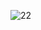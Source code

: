 ![22](https://github.com/pabloWIB/ESTATICA-65/assets/116923433/9eff2083-ee03-4082-8355-91b1c1bc7eb6)
